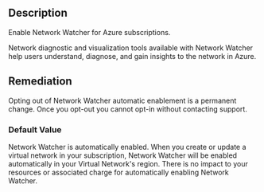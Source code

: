 ## Description

Enable Network Watcher for Azure subscriptions.

Network diagnostic and visualization tools available with Network Watcher help users understand, diagnose, and gain insights to the network in Azure.

## Remediation

Opting out of Network Watcher automatic enablement is a permanent change. Once you opt-out you cannot opt-in without contacting support.

### Default Value

Network Watcher is automatically enabled. When you create or update a virtual network in your subscription, Network Watcher will be enabled automatically in your Virtual Network's region. There is no impact to your resources or associated charge for automatically enabling Network Watcher.